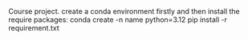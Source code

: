 
Course project.
create a conda environment firstly and then install the require packages:
conda create -n name python=3.12
pip install -r requirement.txt